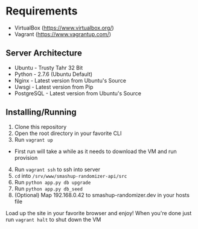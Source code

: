 # Requirements
* VirtualBox (https://www.virtualbox.org/)
* Vagrant (https://www.vagrantup.com/)

## Server Architecture
* Ubuntu - Trusty Tahr 32 Bit
* Python - 2.7.6 (Ubuntu Default)
* Nginx - Latest version from Ubuntu's Source
* Uwsgi - Latest version from Pip
* PostgreSQL - Latest version from Ubuntu's Source

## Installing/Running
1. Clone this repository
2. Open the root directory in your favorite CLI
3. Run `vagrant up`
  * First run will take a while as it needs to download the VM and run provision
4. Run `vagrant ssh` to ssh into server
5. `cd` into `/srv/www/smashup-randomizer-api/src`
6. Run `python app.py db upgrade`
7. Run `python app.py db_seed`
8. (Optional) Map 192.168.0.42 to smashup-randomizer.dev in your hosts file

Load up the site in your favorite browser and enjoy!
When you're done just run `vagrant halt` to shut down the VM